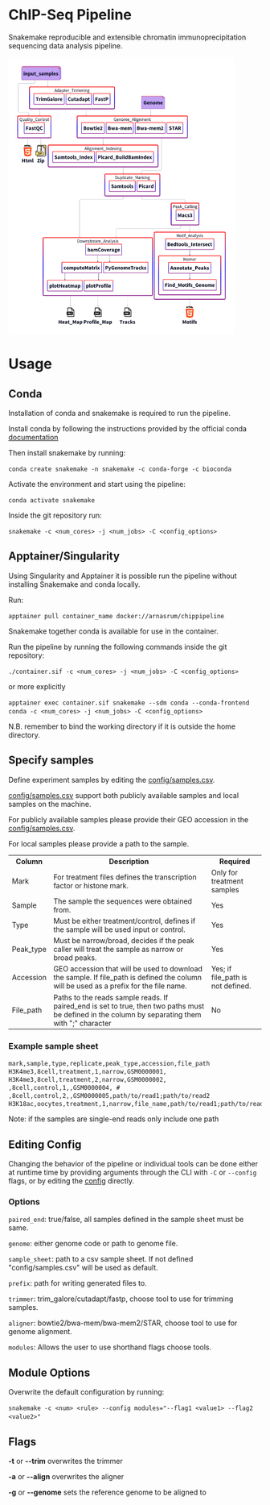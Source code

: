 # ChIP-Seq Pipeline

Snakemake reproducible and extensible chromatin immunoprecipitation sequencing data analysis pipeline.

<img alt="pipeline flowchart" src="docs/images/flow.png" width="450" height="550">


# Usage

## Conda

Installation of conda and snakemake is required to run the pipeline. 

Install conda by following the instructions provided by the official conda [documentation](https://docs.conda.io/projects/conda/en/stable/user-guide/install/index.html)

Then install snakemake by running:

`conda create snakemake -n snakemake -c conda-forge -c bioconda`

Activate the environment and start using the pipeline:

`conda activate snakemake`

Inside the git repository run:

`snakemake -c <num_cores> -j <num_jobs> -C <config_options>`

## Apptainer/Singularity

Using Singularity and Apptainer it is possible run the pipeline without installing Snakemake and conda locally.

Run:

`apptainer pull container_name docker://arnasrum/chippipeline`

Snakemake together conda is available for use in the container.

Run the pipeline by running the following commands inside the git repository:

`./container.sif -c <num_cores> -j <num_jobs> -C <config_options>`

or more explicitly

`apptainer exec container.sif snakemake --sdm conda --conda-frontend conda -c <num_cores> -j <num_jobs> -C <config_options>`

N.B. remember to bind the working directory if it is outside the home directory.




## Specify samples 

Define experiment samples by editing the [config/samples.csv](./config/samples.csv). 

[config/samples.csv](./config/samples.csv) support both publicly available samples and local samples on the machine.

For publicly available samples please provide their GEO accession in the [config/samples.csv](./config/samples.csv).

For local samples please provide a path to the sample. 

<table>
    <th>Column</th>
    <th>Description</th>
    <th>Required</th>
    <tr>
        <td>Mark</td>
        <td>For treatment files defines the transcription factor or histone mark.</td>
        <td>Only for treatment samples</td>
    </tr>
    <tr>
        <td>Sample</td>
        <td>The sample the sequences were obtained from.</td>
        <td>Yes</td>
    </tr>
    <tr>
        <td>Type</td>
        <td>Must be either treatment/control, defines if the sample will be used input or control.</td> 
        <td>Yes</td>
    </tr>
    <tr>
        <td>Peak_type</td>
        <td>Must be narrow/broad, decides if the peak caller will treat the sample as narrow or broad peaks.</td>
        <td>Yes</td>
    </tr>
    <tr>
        <td>Accession</td>
        <td>GEO accession that will be used to download the sample. If file_path is defined the column will be used as a prefix for the file name.</td>
        <td>Yes; if file_path is not defined.</td>
    </tr>    
    <tr>
        <td>File_path</td>
        <td>Paths to the reads sample reads. If paired_end is set to true, then two paths must be defined in the column by separating them with ";" character</td>
        <td>No</td>
    </tr>

</table>

### Example sample sheet

```
mark,sample,type,replicate,peak_type,accession,file_path 
H3K4me3,8cell,treatment,1,narrow,GSM0000001,
H3K4me3,8cell,treatment,2,narrow,GSM0000002,
,8cell,control,1,,GSM0000004, #
,8cell,control,2,,GSM0000005,path/to/read1;path/to/read2
H3K18ac,oocytes,treatment,1,narrow,file_name,path/to/read1;path/to/read2
```
Note: if the samples are single-end reads only include one path 

## Editing Config 

Changing the behavior of the pipeline or individual tools can be done either at runtime time by providing arguments 
through the CLI with `-C` or `--config` flags, or by editing the [config](config/config.yaml) directly.

### Options

`paired_end`: true/false, all samples defined in the sample sheet must be same.

`genome`: either genome code or path to genome file.

`sample_sheet`: path to a csv sample sheet. If not defined "config/samples.csv" will be used as default.

`prefix`: path for writing generated files to.

`trimmer`: trim_galore/cutadapt/fastp, choose tool to use for trimming samples.

`aligner`: bowtie2/bwa-mem/bwa-mem2/STAR, choose tool to use for genome alignment.

`modules`: Allows the user to use shorthand flags choose tools. 


## Module Options

Overwrite the default configuration by running:

`snakemake -c <num> <rule> --config modules="--flag1 <value1> --flag2 <value2>"`

## Flags

**-t** or **--trim** overwrites the trimmer

**-a** or **--align** overwrites the aligner

**-g** or **--genome** sets the reference genome to be aligned to

